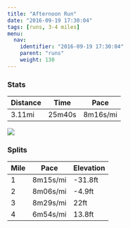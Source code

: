 ```yaml
---
title: "Afternoon Run"
date: "2016-09-19 17:30:04"
tags: [runs, 3-4 miles]
menu:
  nav:
    identifier: "2016-09-19 17:30:04"
    parent: "runs"
    weight: 130
---
```


### Stats

| Distance | Time | Pace |
|----------|------|------|
|3.11mi|25m40s|8m16s/mi|

<img src='https://maps.googleapis.com/maps/api/staticmap?maptype=roadmap&path=enc:mjkeIx}tLzDj[}Brz@vBnAuAlALzBbFzUhKpSNjHvCtIfEnFdEt@bIhOkJwOmDg@}EoF_F}W{IsLo@yJyBqFo@qHjAqA{AsAv@iB`@sn@|AkJ{EoW&key=AIzaSyC1MId7bFpkLXNAaYhBSTb8jLyiSqzbDtM&size=800x800&markers=color:yellow|label:S|53.47511,-2.24237&markers=color:green|label:F|53.475010000000005,-2.2425'>

### Splits

| Mile | Pace | Elevation |
|------|------|-----------|
|1|8m15s/mi|-31.8ft|
|2|8m06s/mi|-4.9ft|
|3|8m29s/mi|22ft|
|4|6m54s/mi|13.8ft|
